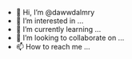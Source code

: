 - 👋 Hi, I’m @dawwdalmry
- 👀 I’m interested in ...
- 🌱 I’m currently learning ...
- 💞️ I’m looking to collaborate on ...
- 📫 How to reach me ...

<!---
dawwdalmry/dawwdalmry is a ✨ special ✨ repository because its `README.md` (this file) appears on your GitHub profile.
You can click the Preview link to take a look at your changes.
--->
